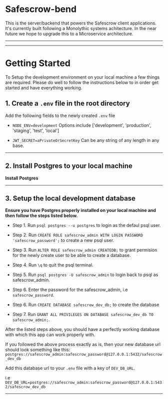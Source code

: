 # Safescrow-bend

This is the server/backend that powers the Safescrow client applications. It's currently built following a Monolythic systems achitecture. In the near future we hope to upgrade this to a Microservice architecture.

---

---

# Getting Started

To Setup the development environment on your local machine a few things are required. Please do well to follow the instructions below to in order get started and have everything working.

## 1. Create a `.env` file in the root directory

Add the following fields to the newly created `.env` file

- `NODE_ENV=development` Options include ['development', 'production', 'staging', 'test', 'local']

- `JWT_SECRET=aPrivateOrSecretKey` Can be any string of any length in any base.

---

## 2. Install Postgres to your local machine

**Install Postgres**

---

## 3. Setup the local development database

**Ensure you have Postgres properly installed on your local machine and then follow the steps listed below.**

- Step 1. Run `psql postgres --u postgres` to login as the defaul psql user.

- Step 2. Run `CREATE ROLE safescrow_admin WITH LOGIN PASSWORD 'safescrow_password';` to create a new psql user.

- Step 3. Run `ALTER ROLE safescrow_admin CREATEDB;` to grant permision for the newly create user to be able to create a database.

- Step 4. Run `\q` to quit the psql terminal.

- Step 5. Run `psql postgres -U safescrow_admin` to login back to psql as safescrow_admin.

- Step 6. Enter the password for the safescrow_admin, i.e `safescrow_password`.

- Step 6. Run `CREATE DATABASE safescrow_dev_db;` to create the database

- Step 7. Run `GRANT ALL PRIVILEGES ON DATABASE safescrow_dev_db TO safescrow_admin;`.

After the listed steps above, you should have a perfectly working database with which this app can work properly with.

If you followed the above process exactly as is, then your new database url should look something like this:
`postgres://safescrow_admin:safescrow_password@127.0.0.1:5432/safescrow_dev_db`

Add this database url to your `.env` file with a key of `DEV_DB_URL`.

i.e `DEV_DB_URL=postgres://safescrow_admin:safescrow_password@127.0.0.1:5432/safescrow_dev_db`

---
